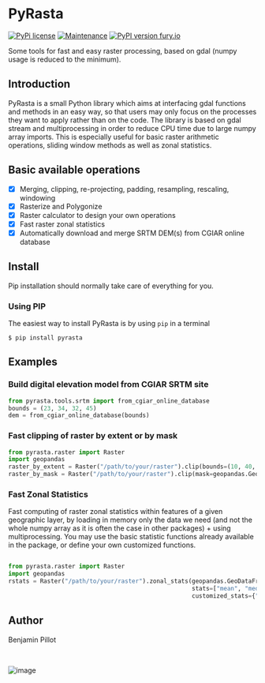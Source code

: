 # PyRasta

[![PyPi license](https://img.shields.io/pypi/l/pyrasta)](https://pypi.python.org/pypi/pyrasta/)
[![Maintenance](https://img.shields.io/badge/Maintained%3F-yes-green.svg)](https://framagit.org/benjaminpillot/pyrasta/activity)
[![PyPI version fury.io](https://badge.fury.io/py/pyrasta.svg)](https://pypi.python.org/pypi/pyrasta/)

Some tools for fast and easy raster processing, based on gdal (numpy usage is reduced to the minimum).

## Introduction
PyRasta is a small Python library which aims at interfacing gdal functions and methods in an easy 
way, so that users may only focus on the processes they want to apply rather than on the code. The
library is based on gdal stream and multiprocessing in order to reduce CPU time due to large numpy 
array imports. This is especially useful for basic raster arithmetic operations, sliding window 
methods as well as zonal statistics.

## Basic available operations
* [x] Merging, clipping, re-projecting, padding, resampling, rescaling, windowing
* [x] Rasterize and Polygonize
* [x] Raster calculator to design your own operations
* [x] Fast raster zonal statistics
* [x] Automatically download and merge SRTM DEM(s) from CGIAR online database

## Install
Pip installation should normally take care of everything for you.

### Using PIP

The easiest way to install PyRasta is by using ``pip`` in a terminal
```
$ pip install pyrasta
```

## Examples

### Build digital elevation model from CGIAR SRTM site
```python
from pyrasta.tools.srtm import from_cgiar_online_database
bounds = (23, 34, 32, 45)
dem = from_cgiar_online_database(bounds)
```

### Fast clipping of raster by extent or by mask
```python
from pyrasta.raster import Raster
import geopandas
raster_by_extent = Raster("/path/to/your/raster").clip(bounds=(10, 40, 15, 45))
raster_by_mask = Raster("/path/to/your/raster").clip(mask=geopandas.GeoDataFrame.from_file("/path/to/your/layer"))
```

### Fast Zonal Statistics
Fast computing of raster zonal statistics within features of a given geographic layer, 
by loading in memory only the data we need (and not the whole numpy array as it is often 
the case in other packages) + using multiprocessing. You may use the basic
statistic functions already available in the package, or define your own customized functions.
```python

from pyrasta.raster import Raster
import geopandas
rstats = Raster("/path/to/your/raster").zonal_stats(geopandas.GeoDataFrame.from_file("/path/to/your/layer"),
                                                    stats=["mean", "median", "min", "max"],
                                                    customized_stats={"my_stat": my_stat})

```

## Author
Benjamin Pillot

<br/>

![image](docs/espace-dev-ird.png)